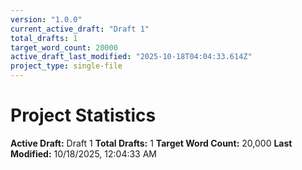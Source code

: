 ```yaml
---
version: "1.0.0"
current_active_draft: "Draft 1"
total_drafts: 1
target_word_count: 20000
active_draft_last_modified: "2025-10-18T04:04:33.614Z"
project_type: single-file
---
```


# Project Statistics

**Active Draft:** Draft 1
**Total Drafts:** 1
**Target Word Count:** 20,000
**Last Modified:** 10/18/2025, 12:04:33 AM
